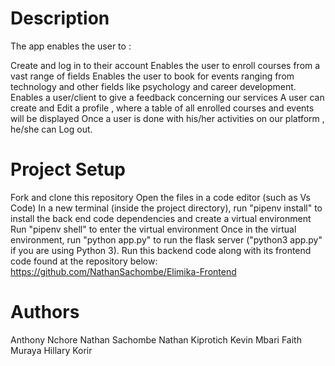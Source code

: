 # Description
The app enables the user to :

Create and log in to their account
Enables the user to enroll courses from a vast range of fields
Enables the user to book for events ranging from technology and other fields like psychology and career development.
Enables a user/client to give a feedback concerning our services
A user can create and Edit a profile , where a table of all enrolled courses and events will be displayed
Once a user is done with his/her activities on our platform , he/she can Log out.

# Project Setup
Fork and clone this repository
Open the files in a code editor (such as Vs Code)
In a new terminal (inside the project directory), run "pipenv install" to install the back end code dependencies and create a virtual environment
Run "pipenv shell" to enter the virtual environment
Once in the virtual environment, run "python app.py" to run the flask server ("python3 app.py" if you are using Python 3).
Run this backend code along with its frontend code found at the repository below: https://github.com/NathanSachombe/Elimika-Frontend

# Authors
Anthony Nchore
Nathan Sachombe
Nathan Kiprotich
Kevin Mbari
Faith Muraya
Hillary Korir